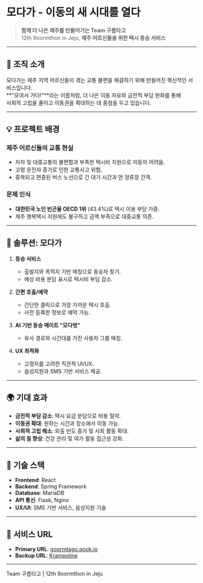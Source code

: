 # 모다가 - 이동의 새 시대를 열다

> **함께 더 나은 제주를 만들어가는 Team 구름타고**  
> 12th 9oormthon in Jeju, **제주 어르신들을 위한 택시 동승 서비스**

---

## 🌟 조직 소개

모다가는 제주 지역 어르신들이 겪는 교통 불편을 해결하기 위해 만들어진 혁신적인 서비스입니다.  
**"모여서 가다!"**라는 이름처럼, 더 나은 이동 자유와 금전적 부담 완화를 통해  
사회적 고립을 줄이고 이동권을 확대하는 데 중점을 두고 있습니다.

---

## 💡 프로젝트 배경

### 제주 어르신들의 교통 현실
- 자차 및 대중교통의 불편함과 부족한 택시비 지원으로 이동의 어려움.
- 고령 운전자 증가로 인한 교통사고 위험.
- 중복되고 편중된 버스 노선으로 긴 대기 시간과 먼 정류장 간격.

### 문제 인식
- **대한민국 노인 빈곤율 OECD 1위** (43.4%)로 택시 이용 부담 가중.
- 제주 행복택시 지원에도 불구하고 금액 부족으로 대중교통 의존.

---

## 🚀 솔루션: 모다가

1. **동승 서비스**  
   - 출발지와 목적지 기반 매칭으로 동승자 찾기.
   - 예상 비용 분담 표시로 택시비 부담 감소.

2. **간편 호출/예약**  
   - 간단한 클릭으로 가장 가까운 택시 호출.
   - 사전 등록한 정보로 예약 가능.

3. **AI 기반 동승 메이트 "모다벗"**  
   - 유사 경로와 시간대를 가진 사용자 그룹 매칭.

4. **UX 최적화**  
   - 고령자를 고려한 직관적 UI/UX.
   - 음성지원과 SMS 기반 서비스 제공.

---

## 🌍 기대 효과

- **금전적 부담 감소**: 택시 요금 분담으로 비용 절약.
- **이동권 확대**: 원하는 시간과 장소에서 이동 가능.
- **사회적 고립 해소**: 외출 빈도 증가 및 사회 활동 확대.
- **삶의 질 향상**: 건강 관리 및 여가 활동 접근성 강화.

---

## 🔧 기술 스택

- **Frontend**: React
- **Backend**: Spring Framework
- **Database**: MariaDB
- **API 통신**: Flask, Nginx
- **UX/UI**: SMS 기반 서비스, 음성지원 기술

---

## 🔗 서비스 URL

- **Primary URL**: [goormtago.qook.io](http://goormtago.qook.io)  
- **Backup URL**: [Krampoline](https://k28f46a14160fa.user-app.krampoline.com/)

---

Team 구름타고 | 12th 9oormthon in Jeju